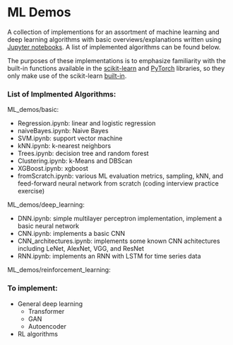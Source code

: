 # ML Demos #

A collection of implementions for an assortment of machine learning and deep learning algorithms with basic overviews/explanations written using [Jupyter notebooks](https://jupyter.org/). A list of implemented algorithms can be found below.

The purposes of these implementations is to emphasize familiarity with the built-in functions available in the [scikit-learn](https://scikit-learn.org/stable/) and [PyTorch](https://pytorch.org/) libraries, so they only make use of the scikit-learn [built-in](https://scikit-learn.org/stable/datasets.html).

### List of Implmented Algorithms: ###

ML_demos/basic:
* Regression.ipynb: linear and logistic regression
* naiveBayes.ipynb: Naive Bayes
* SVM.ipynb: support vector machine
* kNN.ipynb: k-nearest neighbors
* Trees.ipynb: decision tree and random forest
* Clustering.ipynb: k-Means and DBScan
* XGBoost.ipynb: xgboost
* fromScratch.ipynb: various ML evaluation metrics, sampling, kNN, and feed-forward neural network from scratch (coding interview practice exercise)

ML_demos/deep_learning:
* DNN.ipynb: simple multilayer perceptron implementation, implement a basic neural network
* CNN.ipynb: implements a basic CNN
* CNN_architectures.ipynb: implements some known CNN achitectures including LeNet, AlexNet, VGG, and ResNet
* RNN.ipynb: implements an RNN with LSTM for time series data

ML_demos/reinforcement_learning:

### To implement: ###
* General deep learning
    * Transformer
    * GAN
    * Autoencoder
* RL algorithms
